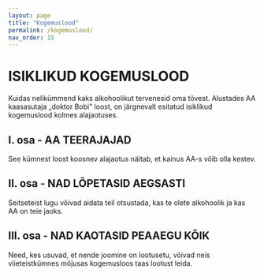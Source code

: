 ```yaml
---
layout: page
title: "Kogemuslood"
permalink: /kogemuslood/
nav_order: 15
---
```


# ISIKLIKUD KOGEMUSLOOD

Kuidas nelikümmend kaks alkohoolikut tervenesid oma tõvest. Alustades AA kaasasutaja „doktor Bobi" loost, on järgnevalt esitatud isiklikud kogemuslood kolmes alajaotuses.

## I. osa - AA TEERAJAJAD

See kümnest loost koosnev alajaotus näitab, et kainus AA-s võib olla kestev.

## II. osa - NAD LÕPETASID AEGSASTI

Seitseteist lugu võivad aidata teil otsustada, kas te olete alkohoolik ja kas AA on teie jaoks.

## III. osa - NAD KAOTASID PEAAEGU KÕIK

Need, kes usuvad, et nende joomine on lootusetu, võivad neis viieteistkümnes mõjusas kogemusloos taas lootust leida.
